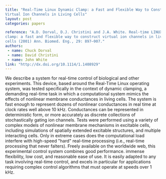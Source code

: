 ```yaml
---
title: "Real-Time Linux Dynamic Clamp: a Fast and Flexible Way to Construct
Virtual Ion Channels in Living Cells"
layout: post
categories: papers

reference: "A.D. Dorval, D.J. Christini and J.A. White. Real-time LINUX dynamic
clamp: a fast and flexible way to construct virtual ion channels in living
cells (2001) Ann. Biomed. Eng., 29: 897–907."
authors: 
 - name: Chuck Dorval
 - name: David Christini
 - name: John White
link: "http://dx.doi.org/10.1114/1.1408929"
---
```


We describe a system for real-time control of biological and other experiments.
This device, based around the Real-Time Linux operating system, was tested
specifically in the context of dynamic clamping, a demanding real-time task in
which a computational system mimics the effects of nonlinear membrane
conductances in living cells. The system is fast enough to represent dozens of
nonlinear conductances in real time at clock rates well above 10 kHz.
Conductances can be represented in deterministic form, or more accurately as
discrete collections of stochastically gating ion channels. Tests were
performed using a variety of complex models of nonlinear membrane mechanisms in
excitable cells, including simulations of spatially extended excitable
structures, and multiple interacting cells. Only in extreme cases does the
computational load interfere with high-speed "hard" real-time processing (i.e.,
real-time processing that never falters). Freely available on the worldwide
web, this experimental control system combines good performance. immense
flexibility, low cost, and reasonable ease of use. It is easily adapted to any
task involving real-time control, and excels in particular for applications
requiring complex control algorithms that must operate at speeds over 1 kHz.
